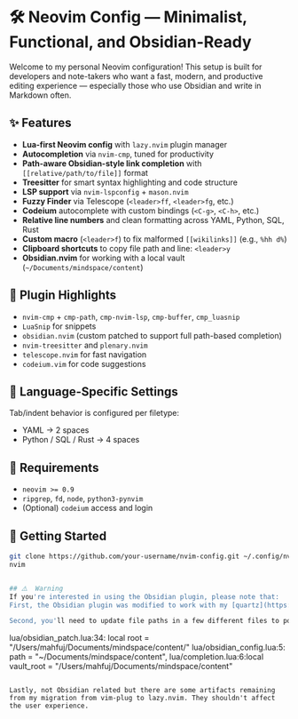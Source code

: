 # 🛠️ Neovim Config — Minimalist, Functional, and Obsidian-Ready

Welcome to my personal Neovim configuration! This setup is built for developers and note-takers who want a fast, modern, and productive editing experience — especially those who use Obsidian and write in Markdown often.

## ✨ Features

- **Lua-first Neovim config** with `lazy.nvim` plugin manager
- **Autocompletion** via `nvim-cmp`, tuned for productivity
- **Path-aware Obsidian-style link completion** with `[[relative/path/to/file]]` format
- **Treesitter** for smart syntax highlighting and code structure
- **LSP support** via `nvim-lspconfig` + `mason.nvim`
- **Fuzzy Finder** via Telescope (`<leader>ff`, `<leader>fg`, etc.)
- **Codeium** autocomplete with custom bindings (`<C-g>`, `<C-h>`, etc.)
- **Relative line numbers** and clean formatting across YAML, Python, SQL, Rust
- **Custom macro** (`<leader>f`) to fix malformed `[[wikilinks]]` (e.g., `%hh d%`)
- **Clipboard shortcuts** to copy file path and line: `<leader>y`
- **Obsidian.nvim** for working with a local vault (`~/Documents/mindspace/content`)

## 🧩 Plugin Highlights

- `nvim-cmp` + `cmp-path`, `cmp-nvim-lsp`, `cmp-buffer`, `cmp_luasnip`
- `LuaSnip` for snippets
- `obsidian.nvim` (custom patched to support full path-based completion)
- `nvim-treesitter` and `plenary.nvim`
- `telescope.nvim` for fast navigation
- `codeium.vim` for code suggestions

## 🧪 Language-Specific Settings

Tab/indent behavior is configured per filetype:
- YAML → 2 spaces
- Python / SQL / Rust → 4 spaces

## 🔧 Requirements

- `neovim >= 0.9`
- `ripgrep`, `fd`, `node`, `python3-pynvim`
- (Optional) `codeium` access and login

## 🚀 Getting Started

```bash
git clone https://github.com/your-username/nvim-config.git ~/.config/nvim
nvim


## ⚠️  Warning
If you're interested in using the Obsidian plugin, please note that:
First, the Obsidian plugin was modified to work with my [quartz](https://github.com/jackyzha0/quartz) configuration which requires complete file paths (e.g. `/my/dir/file.md`) instead of relative ones (e.g. `.file.md`). Autocompleting pages linked with double brackets (`[[my/dir/file]]`) is buggy and every file linking via autocompletion requires a fix. That fix is implemented as a macro which is called with `\f`.

Second, you'll need to update file paths in a few different files to point to your own vault. Here are the files and line numbers you'll need to change:

```
lua/obsidian_patch.lua:34:    local root = "/Users/mahfuj/Documents/mindspace/content/"
lua/obsidian_config.lua:5:      path = "~/Documents/mindspace/content",
lua/completion.lua:6:local vault_root = "/Users/mahfuj/Documents/mindspace/content"
```

Lastly, not Obsidian related but there are some artifacts remaining from my migration from vim-plug to lazy.nvim. They shouldn't affect the user experience.
